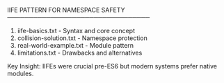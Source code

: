 IIFE PATTERN FOR NAMESPACE SAFETY
─────────────────────────────────
1. iife-basics.txt        - Syntax and core concept
2. collision-solution.txt - Namespace protection
3. real-world-example.txt - Module pattern
4. limitations.txt        - Drawbacks and alternatives

Key Insight:
IIFEs were crucial pre-ES6 but modern
systems prefer native modules.